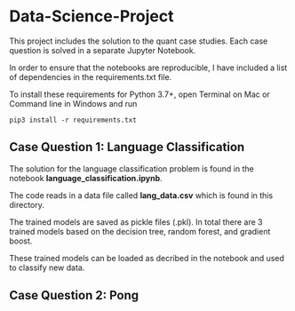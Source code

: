 # Data-Science-Project

This project includes the solution to the quant case studies. Each case question is solved in a separate Jupyter Notebook.

In order to ensure that the notebooks are reproducible, I have included a list of dependencies in the requirements.txt file.

To install these requirements for Python 3.7+, open Terminal on Mac or Command line in Windows and run

```
pip3 install -r requirements.txt
```

## Case Question 1: Language Classification

The solution for the language classification problem is found in the notebook **language_classification.ipynb**.

The code reads in a data file called **lang_data.csv** which is found in this directory.

The trained models are saved as pickle files (.pkl). In total there are 3 trained models based on the decision tree, random forest, and gradient boost.

These trained models can be loaded as decribed in the notebook and used to classify new data.

## Case Question 2: Pong
